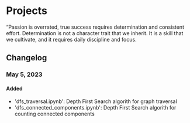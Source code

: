 # Projects
“Passion is overrated, true success requires  determination and consistent effort.  Determination is not a character trait that we  inherit. It is a skill that we cultivate, and it  requires daily discipline and focus.

## Changelog

### May 5, 2023

#### Added
- 'dfs_traversal.ipynb': Depth First Search algorith for graph traversal
- 'dfs_connected_components.ipynb': Depth First Search algorith for counting connected components
